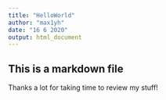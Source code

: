 ```yaml
---
title: "HelloWorld"
author: "max1yh"
date: "16 6 2020"
output: html_document
---
```


## This is a markdown file

Thanks a lot for taking time to review my stuff!

